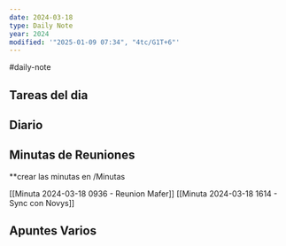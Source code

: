```yaml
---
date: 2024-03-18
type: Daily Note
year: 2024
modified: '"2025-01-09 07:34", "4tc/G1T+6"'
---
```

#daily-note

## Tareas del dia

## Diario

## Minutas de Reuniones
**crear las minutas en /Minutas

[[Minuta 2024-03-18 0936 - Reunion Mafer]]
[[Minuta 2024-03-18 1614 - Sync con Novys]]
## Apuntes Varios


